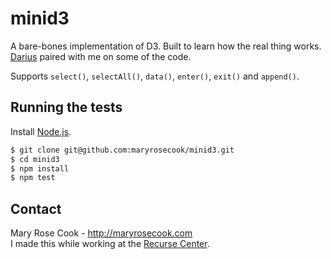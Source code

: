 # minid3

A bare-bones implementation of D3.  Built to learn how the real thing works.  [Darius](https://github.com/darius) paired with me on some of the code.

Supports `select()`, `selectAll()`, `data()`, `enter()`, `exit()` and `append()`.

## Running the tests

Install [Node.js](http://nodejs.org/#download).

```bash
$ git clone git@github.com:maryrosecook/minid3.git
$ cd minid3
$ npm install
$ npm test
```

## Contact

Mary Rose Cook - http://maryrosecook.com<br/>
I made this while working at the [Recurse Center](https://www.recurse.com).
